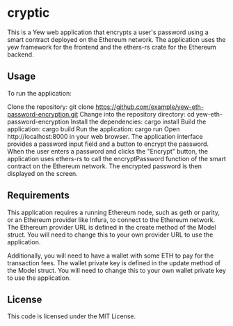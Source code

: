 # cryptic


This is a Yew web application that encrypts a user's password using a smart contract deployed on the Ethereum network. The application uses the yew framework for the frontend and the ethers-rs crate for the Ethereum backend.

## Usage

To run the application:

Clone the repository: git clone https://github.com/example/yew-eth-password-encryption.git
Change into the repository directory: cd yew-eth-password-encryption
Install the dependencies: cargo install
Build the application: cargo build
Run the application: cargo run
Open http://localhost:8000 in your web browser.
The application interface provides a password input field and a button to encrypt the password. When the user enters a password and clicks the "Encrypt" button, the application uses ethers-rs to call the encryptPassword function of the smart contract on the Ethereum network. The encrypted password is then displayed on the screen.

## Requirements

This application requires a running Ethereum node, such as geth or parity, or an Ethereum provider like Infura, to connect to the Ethereum network. The Ethereum provider URL is defined in the create method of the Model struct. You will need to change this to your own provider URL to use the application.

Additionally, you will need to have a wallet with some ETH to pay for the transaction fees. The wallet private key is defined in the update method of the Model struct. You will need to change this to your own wallet private key to use the application.

## License

This code is licensed under the MIT License.
